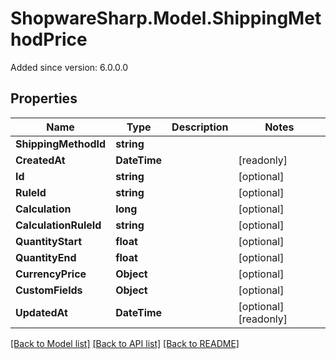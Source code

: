 # ShopwareSharp.Model.ShippingMethodPrice
Added since version: 6.0.0.0

## Properties

Name | Type | Description | Notes
------------ | ------------- | ------------- | -------------
**ShippingMethodId** | **string** |  | 
**CreatedAt** | **DateTime** |  | [readonly] 
**Id** | **string** |  | [optional] 
**RuleId** | **string** |  | [optional] 
**Calculation** | **long** |  | [optional] 
**CalculationRuleId** | **string** |  | [optional] 
**QuantityStart** | **float** |  | [optional] 
**QuantityEnd** | **float** |  | [optional] 
**CurrencyPrice** | **Object** |  | [optional] 
**CustomFields** | **Object** |  | [optional] 
**UpdatedAt** | **DateTime** |  | [optional] [readonly] 

[[Back to Model list]](../../README.md#documentation-for-models) [[Back to API list]](../../README.md#documentation-for-api-endpoints) [[Back to README]](../../README.md)

